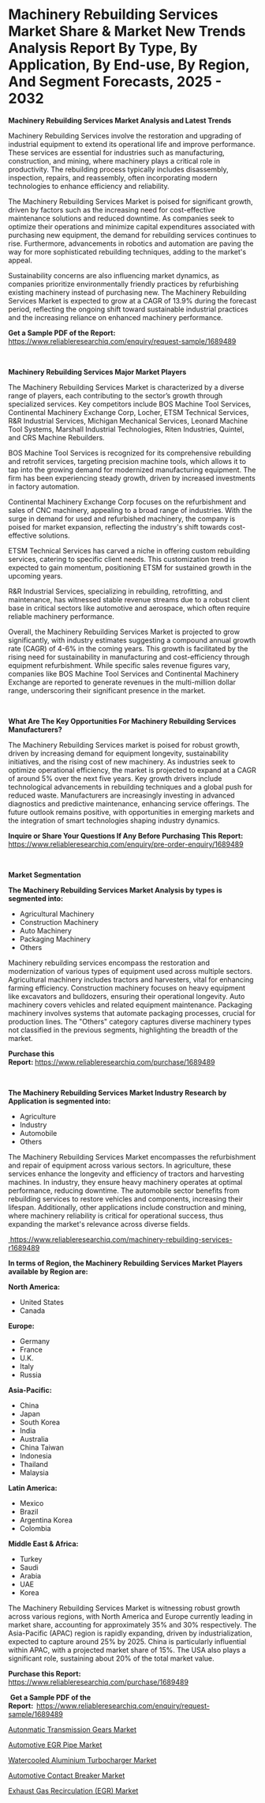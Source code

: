 <p><h1>Machinery Rebuilding Services Market Share & Market New Trends Analysis Report By Type, By Application, By End-use, By Region, And Segment Forecasts, 2025 - 2032</h1></p><p><strong>Machinery Rebuilding Services Market Analysis and Latest Trends</strong></p>
<p><p>Machinery Rebuilding Services involve the restoration and upgrading of industrial equipment to extend its operational life and improve performance. These services are essential for industries such as manufacturing, construction, and mining, where machinery plays a critical role in productivity. The rebuilding process typically includes disassembly, inspection, repairs, and reassembly, often incorporating modern technologies to enhance efficiency and reliability.</p><p>The Machinery Rebuilding Services Market is poised for significant growth, driven by factors such as the increasing need for cost-effective maintenance solutions and reduced downtime. As companies seek to optimize their operations and minimize capital expenditures associated with purchasing new equipment, the demand for rebuilding services continues to rise. Furthermore, advancements in robotics and automation are paving the way for more sophisticated rebuilding techniques, adding to the market's appeal.</p><p>Sustainability concerns are also influencing market dynamics, as companies prioritize environmentally friendly practices by refurbishing existing machinery instead of purchasing new. The Machinery Rebuilding Services Market is expected to grow at a CAGR of 13.9% during the forecast period, reflecting the ongoing shift toward sustainable industrial practices and the increasing reliance on enhanced machinery performance.</p></p>
<p><strong>Get a Sample PDF of the Report:&nbsp;</strong> <a href="https://www.reliableresearchiq.com/enquiry/request-sample/1689489?utm_campaign=1144&utm_medium=2&utm_source=Github&utm_content=ia&utm_term=26032025&utm_id=machinery-rebuilding-services">https://www.reliableresearchiq.com/enquiry/request-sample/1689489</a></p>
<p>&nbsp;</p>
<p><strong>Machinery Rebuilding Services Major Market Players</strong></p>
<p><p>The Machinery Rebuilding Services Market is characterized by a diverse range of players, each contributing to the sector’s growth through specialized services. Key competitors include BOS Machine Tool Services, Continental Machinery Exchange Corp, Locher, ETSM Technical Services, R&R Industrial Services, Michigan Mechanical Services, Leonard Machine Tool Systems, Marshall Industrial Technologies, Riten Industries, Quintel, and CRS Machine Rebuilders.</p><p>BOS Machine Tool Services is recognized for its comprehensive rebuilding and retrofit services, targeting precision machine tools, which allows it to tap into the growing demand for modernized manufacturing equipment. The firm has been experiencing steady growth, driven by increased investments in factory automation.</p><p>Continental Machinery Exchange Corp focuses on the refurbishment and sales of CNC machinery, appealing to a broad range of industries. With the surge in demand for used and refurbished machinery, the company is poised for market expansion, reflecting the industry's shift towards cost-effective solutions.</p><p>ETSM Technical Services has carved a niche in offering custom rebuilding services, catering to specific client needs. This customization trend is expected to gain momentum, positioning ETSM for sustained growth in the upcoming years.</p><p>R&R Industrial Services, specializing in rebuilding, retrofitting, and maintenance, has witnessed stable revenue streams due to a robust client base in critical sectors like automotive and aerospace, which often require reliable machinery performance.</p><p>Overall, the Machinery Rebuilding Services Market is projected to grow significantly, with industry estimates suggesting a compound annual growth rate (CAGR) of 4-6% in the coming years. This growth is facilitated by the rising need for sustainability in manufacturing and cost-efficiency through equipment refurbishment. While specific sales revenue figures vary, companies like BOS Machine Tool Services and Continental Machinery Exchange are reported to generate revenues in the multi-million dollar range, underscoring their significant presence in the market.</p></p>
<p>&nbsp;</p>
<p><strong>What Are The Key Opportunities For Machinery Rebuilding Services Manufacturers?</strong></p>
<p><p>The Machinery Rebuilding Services market is poised for robust growth, driven by increasing demand for equipment longevity, sustainability initiatives, and the rising cost of new machinery. As industries seek to optimize operational efficiency, the market is projected to expand at a CAGR of around 5% over the next five years. Key growth drivers include technological advancements in rebuilding techniques and a global push for reduced waste. Manufacturers are increasingly investing in advanced diagnostics and predictive maintenance, enhancing service offerings. The future outlook remains positive, with opportunities in emerging markets and the integration of smart technologies shaping industry dynamics.</p></p>
<p><strong>Inquire or Share Your Questions If Any Before Purchasing This Report:</strong> <a href="https://www.reliableresearchiq.com/enquiry/pre-order-enquiry/1689489?utm_campaign=1144&utm_medium=2&utm_source=Github&utm_content=ia&utm_term=26032025&utm_id=machinery-rebuilding-services">https://www.reliableresearchiq.com/enquiry/pre-order-enquiry/1689489</a></p>
<p>&nbsp;</p>
<p><strong>Market Segmentation</strong></p>
<p><strong>The Machinery Rebuilding Services Market Analysis by types is segmented into:</strong></p>
<p><ul><li>Agricultural Machinery</li><li>Construction Machinery</li><li>Auto Machinery</li><li>Packaging Machinery</li><li>Others</li></ul></p>
<p><p>Machinery rebuilding services encompass the restoration and modernization of various types of equipment used across multiple sectors. Agricultural machinery includes tractors and harvesters, vital for enhancing farming efficiency. Construction machinery focuses on heavy equipment like excavators and bulldozers, ensuring their operational longevity. Auto machinery covers vehicles and related equipment maintenance. Packaging machinery involves systems that automate packaging processes, crucial for production lines. The "Others" category captures diverse machinery types not classified in the previous segments, highlighting the breadth of the market.</p></p>
<p><strong>Purchase this Report:&nbsp;</strong><a href="https://www.reliableresearchiq.com/purchase/1689489?utm_campaign=1144&utm_medium=2&utm_source=Github&utm_content=ia&utm_term=26032025&utm_id=machinery-rebuilding-services">https://www.reliableresearchiq.com/purchase/1689489</a></p>
<p>&nbsp;</p>
<p><strong>The Machinery Rebuilding Services Market Industry Research by Application is segmented into:</strong></p>
<p><ul><li>Agriculture</li><li>Industry</li><li>Automobile</li><li>Others</li></ul></p>
<p><p>The Machinery Rebuilding Services Market encompasses the refurbishment and repair of equipment across various sectors. In agriculture, these services enhance the longevity and efficiency of tractors and harvesting machines. In industry, they ensure heavy machinery operates at optimal performance, reducing downtime. The automobile sector benefits from rebuilding services to restore vehicles and components, increasing their lifespan. Additionally, other applications include construction and mining, where machinery reliability is critical for operational success, thus expanding the market's relevance across diverse fields.</p></p>
<p><a href="https://www.reliableresearchiq.com/machinery-rebuilding-services-r1689489?utm_campaign=1144&utm_medium=2&utm_source=Github&utm_content=ia&utm_term=26032025&utm_id=machinery-rebuilding-services">&nbsp;https://www.reliableresearchiq.com/machinery-rebuilding-services-r1689489</a></p>
<p><strong>In terms of Region, the Machinery Rebuilding Services Market Players available by Region are:</strong></p>
<p>
    <p> <strong> North America: </strong>
        <ul>
            <li>United States</li>
            <li>Canada</li>
        </ul>
        </p> 
    <p> <strong> Europe: </strong>
        <ul>
            <li>Germany</li>
            <li>France</li>
            <li>U.K.</li>
            <li>Italy</li>
            <li>Russia</li>
        </ul>
        </p> 
    <p> <strong> Asia-Pacific: </strong>
        <ul>
            <li>China</li>
            <li>Japan</li>
            <li>South Korea</li>
            <li>India</li>
            <li>Australia</li>
            <li>China Taiwan</li>
            <li>Indonesia</li>
            <li>Thailand</li>
            <li>Malaysia</li>
        </ul>
        </p> 
    <p> <strong> Latin America: </strong>
        <ul>
            <li>Mexico</li>
            <li>Brazil</li>
            <li>Argentina Korea</li>
            <li>Colombia</li>
        </ul>
        </p> 
    <p> <strong> Middle East & Africa: </strong>
        <ul>
            <li>Turkey</li>
            <li>Saudi</li>
            <li>Arabia</li>
            <li>UAE</li>
            <li>Korea</li>
        </ul>
    </p>
    </p>
<p><p>The Machinery Rebuilding Services Market is witnessing robust growth across various regions, with North America and Europe currently leading in market share, accounting for approximately 35% and 30% respectively. The Asia-Pacific (APAC) region is rapidly expanding, driven by industrialization, expected to capture around 25% by 2025. China is particularly influential within APAC, with a projected market share of 15%. The USA also plays a significant role, sustaining about 20% of the total market value. </p></p>
<p><strong>Purchase this Report: </strong><a href="https://www.reliableresearchiq.com/purchase/1689489?utm_campaign=1144&utm_medium=2&utm_source=Github&utm_content=ia&utm_term=26032025&utm_id=machinery-rebuilding-services">https://www.reliableresearchiq.com/purchase/1689489</a></p>
<p>&nbsp;<strong>Get a Sample PDF of the Report:&nbsp;&nbsp;</strong><a href="https://www.reliableresearchiq.com/enquiry/request-sample/1689489?utm_campaign=1144&utm_medium=2&utm_source=Github&utm_content=ia&utm_term=26032025&utm_id=machinery-rebuilding-services">https://www.reliableresearchiq.com/enquiry/request-sample/1689489</a></p>
<p><strong></strong></p>
<p><p><a href="https://github.com/spineamosa0e/Market-Research-Report-List-1/blob/main/autonmatic-transmission-gears-market.md?utm_campaign=1144&utm_medium=2&utm_source=Github&utm_content=ia&utm_term=26032025&utm_id=machinery-rebuilding-services">Autonmatic Transmission Gears Market</a></p><p><a href="https://github.com/maaniwilka9y/Market-Research-Report-List-1/blob/main/automotive-egr-pipe-market.md?utm_campaign=1144&utm_medium=2&utm_source=Github&utm_content=ia&utm_term=26032025&utm_id=machinery-rebuilding-services">Automotive EGR Pipe Market</a></p><p><a href="https://github.com/failarustic/Market-Research-Report-List-1/blob/main/watercooled-aluminium-turbocharger-market.md?utm_campaign=1144&utm_medium=2&utm_source=Github&utm_content=ia&utm_term=26032025&utm_id=machinery-rebuilding-services">Watercooled Aluminium Turbocharger Market</a></p><p><a href="https://github.com/damjiederyd/Market-Research-Report-List-1/blob/main/automotive-contact-breaker-market.md?utm_campaign=1144&utm_medium=2&utm_source=Github&utm_content=ia&utm_term=26032025&utm_id=machinery-rebuilding-services">Automotive Contact Breaker Market</a></p><p><a href="https://github.com/waldarolka1j/Market-Research-Report-List-1/blob/main/exhaust-gas-recirculation-egr-market.md?utm_campaign=1144&utm_medium=2&utm_source=Github&utm_content=ia&utm_term=26032025&utm_id=machinery-rebuilding-services">Exhaust Gas Recirculation (EGR) Market</a></p></p>